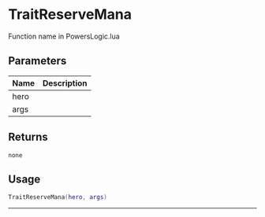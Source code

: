 # TraitReserveMana

Function name in PowersLogic.lua

## Parameters

| Name | Description |
| ---- | ----------- |
| hero |             |
| args |             |

## Returns

`none`

## Usage

```lua
TraitReserveMana(hero, args)
```

---

